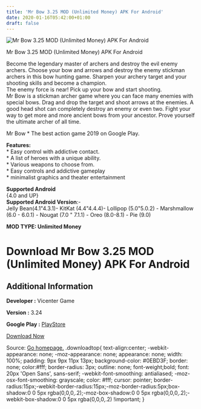 ```yaml
---
title: 'Mr Bow 3.25 MOD (Unlimited Money) APK For Android'
date: 2020-01-16T05:42:00+01:00
draft: false
---
```


![Mr Bow 3.25 MOD (Unlimited Money) APK For Android](https://i2.wp.com/apkhome.net/wp-content/uploads/2020/01/Mr-Bow-3.25-MOD-Unlimited-Money.png "Mr Bow 3.25 MOD (Unlimited Money) APK For Android")

  

Mr Bow 3.25 MOD (Unlimited Money) APK For Android

Become the legendary master of archers and destroy the evil enemy archers. Choose your bow and arrows and destroy the enemy stickman archers in this bow hunting game. Sharpen your archery target and your shooting skills and become a champion.  
The enemy force is near! Pick up your bow and start shooting.  
Mr Bow is a stickman archer game where you can face many enemies with special bows. Drag and drop the target and shoot arrows at the enemies. A good head shot can completely destroy an enemy or even two. Fight your way to get more and more ancient bows from your ancestor. Prove yourself the ultimate archer of all time.

Mr Bow \* The best action game 2019 on Google Play.

**Features:**  
\* Easy control with addictive contact.  
\* A list of heroes with a unique ability.  
\* Various weapons to choose from.  
\* Easy controls and addictive gameplay  
\* minimalist graphics and theater entertainment

**Supported Android**  
{4.0 and UP}  
**Supported Android Version**:-  
Jelly Bean(4.1"4.3.1)- KitKat (4.4"4.4.4)- Lollipop (5.0"5.0.2) - Marshmallow (6.0 - 6.0.1) - Nougat (7.0 " 7.1.1) - Oreo (8.0-8.1) - Pie (9.0)

**MOD TYPE: Unlimited Money**

Download Mr Bow 3.25 MOD (Unlimited Money) APK For Android
==========================================================

Additional Information
----------------------

**Developer :** Vicenter Game

**Version :** 3.24

**Google Play :** [PlayStore](https://play.google.com/store/apps/details?id=com.zplay.Mrbow)

  

[Download Now](https://store4app.co/post/mr-bow-3-25-mod-unlimited-money-apk-for-android_1578845262)

  
Source: [Go homepage.](https://store4app.co/post/mr-bow-3-25-mod-unlimited-money-apk-for-android_1578845262) .downloadtop{ text-align:center; -webkit-appearance: none; -moz-appearance: none; appearance: none; width: 100%; padding: 9px 9px 11px 13px; background-color: #0EBD3F; border: none; color:#fff; border-radius: 3px; outline: none; font-weight;bold; font: 20px 'Open Sans', sans-serif; -webkit-font-smoothing: antialiased; -moz-osx-font-smoothing: grayscale; color: #fff; cursor: pointer; border-radius:15px;-webkit-border-radius:15px;-moz-border-radius:5px;box-shadow:0 0 5px rgba(0,0,0,.2);-moz-box-shadow:0 0 5px rgba(0,0,0,.2);-webkit-box-shadow:0 0 5px rgba(0,0,0,.2) !important; }